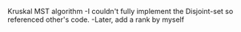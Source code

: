 ​Kruskal MST algorithm
-I couldn't fully implement the Disjoint-set so referenced other's code. 
-Later, add a rank by myself
